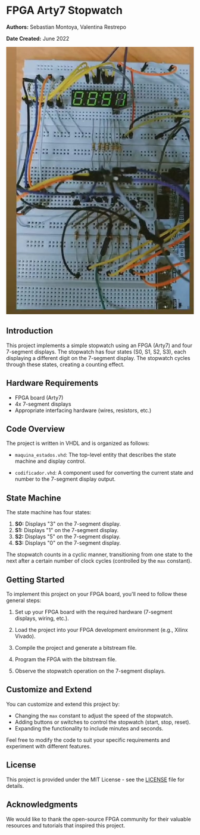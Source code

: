 # FPGA Arty7 Stopwatch

**Authors:** Sebastian Montoya, Valentina Restrepo

**Date Created:** June 2022

![FPGA Arty7 Stopwatch](crono.jpeg)

## Introduction

This project implements a simple stopwatch using an FPGA (Arty7) and four 7-segment displays. The stopwatch has four states (S0, S1, S2, S3), each displaying a different digit on the 7-segment display. The stopwatch cycles through these states, creating a counting effect.

## Hardware Requirements

- FPGA board (Arty7)
- 4x 7-segment displays
- Appropriate interfacing hardware (wires, resistors, etc.)

## Code Overview

The project is written in VHDL and is organized as follows:

- `maquina_estados.vhd`: The top-level entity that describes the state machine and display control.

- `codificador.vhd`: A component used for converting the current state and number to the 7-segment display output.

## State Machine

The state machine has four states:

1. **S0:** Displays "3" on the 7-segment display.
2. **S1:** Displays "1" on the 7-segment display.
3. **S2:** Displays "5" on the 7-segment display.
4. **S3:** Displays "0" on the 7-segment display.

The stopwatch counts in a cyclic manner, transitioning from one state to the next after a certain number of clock cycles (controlled by the `max` constant).

## Getting Started

To implement this project on your FPGA board, you'll need to follow these general steps:

1. Set up your FPGA board with the required hardware (7-segment displays, wiring, etc.).

2. Load the project into your FPGA development environment (e.g., Xilinx Vivado).

3. Compile the project and generate a bitstream file.

4. Program the FPGA with the bitstream file.

5. Observe the stopwatch operation on the 7-segment displays.

## Customize and Extend

You can customize and extend this project by:

- Changing the `max` constant to adjust the speed of the stopwatch.
- Adding buttons or switches to control the stopwatch (start, stop, reset).
- Expanding the functionality to include minutes and seconds.

Feel free to modify the code to suit your specific requirements and experiment with different features.

## License

This project is provided under the MIT License - see the [LICENSE](LICENSE) file for details.

## Acknowledgments

We would like to thank the open-source FPGA community for their valuable resources and tutorials that inspired this project.
